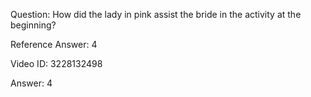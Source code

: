 Question: How did the lady in pink assist the bride in the activity at the beginning?

Reference Answer: 4

Video ID: 3228132498

Answer: 4

